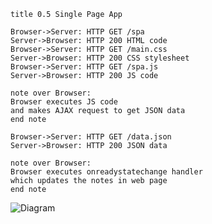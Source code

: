 ````
title 0.5 Single Page App

Browser->Server: HTTP GET /spa
Server->Browser: HTTP 200 HTML code
Browser->Server: HTTP GET /main.css
Server->Browser: HTTP 200 CSS stylesheet
Browser->Server: HTTP GET /spa.js
Server->Browser: HTTP 200 JS code

note over Browser:
Browser executes JS code
and makes AJAX request to get JSON data
end note

Browser->Server: HTTP GET /data.json
Server->Browser: HTTP 200 JSON data

note over Browser:
Browser executes onreadystatechange handler
which updates the notes in web page
end note
````

![Diagram](https://www.websequencediagrams.com/cgi-bin/cdraw?lz=dGl0bGUgMC41IFNpbmdsZSBQYWdlIEFwcAoKQnJvd3Nlci0-U2VydmVyOiBIVFRQIEdFVCAvc3BhCgAQBi0-ACAHABgHMjAwIEhUTUwgY29kZQAnHG1haW4uY3NzAC0bQ1NTIHN0eWxlc2hlZXQAcR8uagAvHEpTAIELBgpub3RlIG92ZXIgAIEwCACBYAggZXhlY3V0ZXMAJAlhbmQgbWFrZXMgQUpBWCByZXF1ZXN0IHRvIGdldCBKU09OIGRhdGEKZW5kIG5vdGUAghYdZGF0YS5qc29uAIEJHQBLCACBAyVvbnJlYWR5c3RhdGVjaGFuZ2UgaGFuZGxlcgp3aGljaCB1cGRhdGVzIHRoZQCBHAVzIGluIHdlYiBwYWdlAIEtCg&s=napkin)